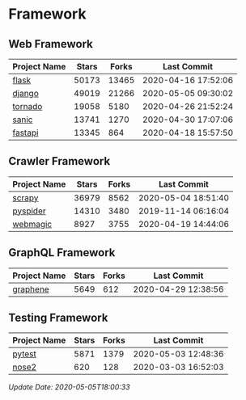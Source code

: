 # Framework

## Web Framework

| Project Name | Stars | Forks | Last Commit |
| ------------ | ----- | ----- | ----------- |
| [flask](https://github.com/pallets/flask) | 50173 | 13465 | 2020-04-16 17:52:06 |
| [django](https://github.com/django/django) | 49019 | 21266 | 2020-05-05 09:30:02 |
| [tornado](https://github.com/tornadoweb/tornado) | 19058 | 5180 | 2020-04-26 21:52:24 |
| [sanic](https://github.com/huge-success/sanic) | 13741 | 1270 | 2020-04-30 17:07:06 |
| [fastapi](https://github.com/tiangolo/fastapi) | 13345 | 864 | 2020-04-18 15:57:50 |

## Crawler Framework

| Project Name | Stars | Forks | Last Commit |
| ------------ | ----- | ----- | ----------- |
| [scrapy](https://github.com/scrapy/scrapy) | 36979 | 8562 | 2020-05-04 18:51:40 |
| [pyspider](https://github.com/binux/pyspider) | 14310 | 3480 | 2019-11-14 06:16:04 |
| [webmagic](https://github.com/code4craft/webmagic) | 8927 | 3755 | 2020-04-19 14:44:06 |

## GraphQL Framework

| Project Name | Stars | Forks | Last Commit |
| ------------ | ----- | ----- | ----------- |
| [graphene](https://github.com/graphql-python/graphene) | 5649 | 612 | 2020-04-29 12:38:56 |

## Testing Framework

| Project Name | Stars | Forks | Last Commit |
| ------------ | ----- | ----- | ----------- |
| [pytest](https://github.com/pytest-dev/pytest) | 5871 | 1379 | 2020-05-03 12:48:36 |
| [nose2](https://github.com/nose-devs/nose2) | 620 | 128 | 2020-03-03 16:52:03 |

*Update Date: 2020-05-05T18:00:33*